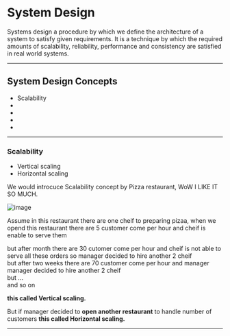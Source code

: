 # System Design
Systems design a procedure by which we define the architecture of a system to satisfy given requirements. It is a technique by which the required amounts of scalability, reliability, performance and consistency are satisfied in real world systems.

-----------------------------------------------------------------------------------------------------------------------------------------------------------------
## System Design Concepts
- Scalability
-
-
-
-





-----------------------------------------------------------------------------------------------------------------------------------------------------------------




### Scalability
  - Vertical scaling
  - Horizontal scaling

We would introcuce Scalability concept by Pizza restaurant, WoW I LIKE IT SO MUCH.

![image](https://user-images.githubusercontent.com/64374947/137215027-50252638-023d-4bcf-9002-a83ff9510934.png)

Assume in this restaurant there are one cheif to preparing pizaa, when we opend this restaurant there are 5 customer come per hour and cheif is enable to serve them

but after month there are 30 cutomer come per hour and cheif is not able to serve all these orders so manager decided to hire another 2 cheif <br>
but after two weeks there are 70 customer come per hour and manager manager decided to hire another 2 cheif <br>
but ... <br>
and so on

**this called Vertical scaling.**

But if manager decided to **open another restaurant** to handle number of customers **this called Horizontal scaling.**

-----------------------------------------------------------------------------------------------------------------------------------------------------------------
